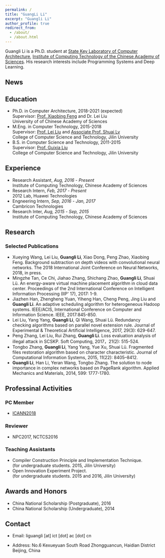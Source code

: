 ```yaml
---
permalink: /
title: "GuangLi Li"
excerpt: "Guangli Li"
author_profile: true
redirect_from: 
  - /about/
  - /about.html
---
```


Guangli Li is a Ph.D. student at [State Key Laboratory of Computer Architecture][5], [Institute of Computing Technology of the Chinese Academy of Sciences][4]. His research interests include Programming Systems and Deep Learning.

## News 

## Education
* Ph.D. in Computer Architecture, 2018-2021 (expected)  
  Supervisor: [Prof. Xiaobing Feng][3] and Dr. Lei Liu  
  University of of Chinese Academy of Sciences
* M.Eng. in Computer Technology, 2015-2018  
  Supervisor: [Prof. Lei Liu][1] and [Associate Prof. Shuai Lv][2]  
  College of Computer Science and Technology, Jilin University  
* B.S. in Computer Science and Technology, 2011-2015  
  Supervisor: [Prof. Guixia Liu][7]  
  College of Computer Science and Technology, Jilin University  

## Experience
- Research Assistant, *Aug, 2016* - *Present*  
  Institute of Computing Technology, Chinese Academy of Sciences
- Research Intern, *Feb, 2017* - *Present*  
  2012 Lab, Huawei Technologies
- Engneering Intern, *Sep, 2016* - *Jan, 2017*  
  Cambricon Technologies
- Research Inter, *Aug, 2015* - *Sep, 2015*  
  Institute of Computing Technology, Chinese Academy of Sciences

## Research

### Selected Publications
* Xueying Wang, Lei Liu, **Guangli Li**, Xiao Dong, Peng Zhao, Xiaobing Feng. Background subtraction on depth videos with convolutional neural networks. The 2018 International Joint Conference on Neural Networks, 2018, in press.
* Mingzhe Tan, Ce Chi, Jiahao Zhang, Shichang Zhao, **Guangli Li**, Shuai Lü. An energy-aware virtual machine placement algorithm in cloud data center. Proceedings of the 2nd International Conference on Intelligent Information Processing (IIP' 17), 2017: 1-9.
* Jiazhen Han, Zhengheng Yuan, Yiheng Han, Cheng Peng, Jing Liu and **Guangli Li**. An adaptive scheduling algorithm for heterogeneous Hadoop systems. IEEE/ACIS, International Conference on Computer and Information Science. IEEE, 2017:845-850.
* Lei Liu, Yang Yang, **Guangli Li**, Qi Wang, Shuai Lü. Redundancy checking algorithms based on parallel novel extension rule. Journal of Experimental & Theoretical Artificial Intelligence, 2017, 29(3): 629-647.
* Peng Zhang, Lei Liu, Rui Zhang, **Guangli Li**. Loss evaluation analysis of illegal attack in SCSKP. Soft Computing, 2017，21(2): 515-524.
* Tongbo Zhang, **Guangli Li**, Yang Yang, Yue Xu, Shuai Lü. Fragmented files restoration algorithm based on character characteristic. Journal of Computational Information Systems, 2015, 11(22): 8405–8412.
* **Guangli Li**, Han Li, Yeran Wang, Tongbo Zhang. The solution to node importance in complex networks based on PageRank algorithm. Applied Mechanics and Materials, 2014, 599: 1777-1780.
## Professinal Activities

### PC Member
* [ICANN2018][6]

### Reviewer
* NPC2017, NCTCS2016

### Teaching Assistants
* Compiler Construction Principle and Implementation Technique.   
  (for undergraduate students. 2015, Jilin University)
* Open Innovation Experiment Project.   
  (for undergraduate students. 2015 and 2016, Jilin University)

## Awards and Honors
* China National Scholarship (Postgraduate), 2016
* China National Scholarship (Undergraduate), 2014

## Contact
* Email: liguangli [at] ict [dot] ac [dot] cn
* Address: No.6 Kexueyuan South Road Zhongguancun, Haidian District Beijing, China

  [1]:http://ccst.jlu.edu.cn/info/1026/2144.htm
  [2]:http://ccst.jlu.edu.cn/info/1028/2176.htm
  [3]:http://people.ucas.ac.cn/~fengxiaobing
  [4]:http://www.ict.ac.cn/
  [5]:http://www.carch.ac.cn/
  [6]:https://e-nns.org/icann2018/index.php/organization/programme-committee/
  [7]:http://ccst.jlu.edu.cn/info/1026/2150.htm
